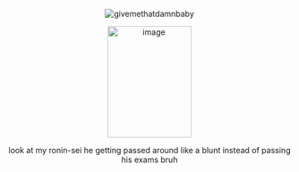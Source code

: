 <div align="center">

![givemethatdamnbaby](https://github.com/user-attachments/assets/ffcb6151-5f03-47cb-86fa-2c7b64fa0a65)

<img width="150" height="200" alt="image" src="https://github.com/user-attachments/assets/c4b68c1f-3362-4fd5-894c-9b5e2a20c033" />

look at my ronin-sei he getting passed around like a blunt instead of passing his exams bruh
